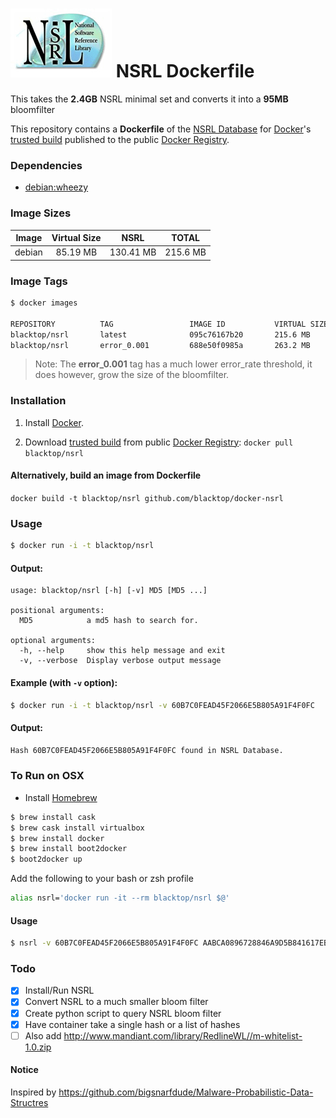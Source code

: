 ![NSRL logo](https://raw.githubusercontent.com/blacktop/docker-nsrl/master/logo.png)
NSRL Dockerfile
=============
This takes the **2.4GB** NSRL minimal set and converts it into a **95MB** bloomfilter

This repository contains a **Dockerfile** of the [NSRL Database](http://www.nsrl.nist.gov/Downloads.htm) for [Docker](https://www.docker.io/)'s [trusted build](https://index.docker.io/u/blacktop/nsrl/) published to the public [Docker Registry](https://index.docker.io/).

### Dependencies
* [debian:wheezy](https://index.docker.io/_/debian/)

### Image Sizes
| Image | Virtual Size | NSRL      | TOTAL     |
|:------:|:-----------:|:---------:|:---------:|
| debian | 85.19 MB    | 130.41 MB | 215.6 MB  |

### Image Tags
```bash
$ docker images

REPOSITORY          TAG                 IMAGE ID           VIRTUAL SIZE
blacktop/nsrl       latest              095c76167b20       215.6 MB
blacktop/nsrl       error_0.001         688e50f0985a       263.2 MB
```
> Note: The **error_0.001** tag has a much lower error_rate threshold, it does however, grow the size of the bloomfilter.

### Installation

1. Install [Docker](https://www.docker.io/).

2. Download [trusted build](https://index.docker.io/u/blacktop/nsrl/) from public [Docker Registry](https://index.docker.io/): `docker pull blacktop/nsrl`

#### Alternatively, build an image from Dockerfile
`docker build -t blacktop/nsrl github.com/blacktop/docker-nsrl`

### Usage
```bash
$ docker run -i -t blacktop/nsrl
```
#### Output:

    usage: blacktop/nsrl [-h] [-v] MD5 [MD5 ...]

    positional arguments:
      MD5            a md5 hash to search for.

    optional arguments:
      -h, --help     show this help message and exit
      -v, --verbose  Display verbose output message

#### Example (with `-v` option):
```bash
$ docker run -i -t blacktop/nsrl -v 60B7C0FEAD45F2066E5B805A91F4F0FC
```
#### Output:
```bash
Hash 60B7C0FEAD45F2066E5B805A91F4F0FC found in NSRL Database.
```
### To Run on OSX
 - Install [Homebrew](http://brew.sh)

```bash
$ brew install cask
$ brew cask install virtualbox
$ brew install docker
$ brew install boot2docker
$ boot2docker up
```
Add the following to your bash or zsh profile

```bash
alias nsrl='docker run -it --rm blacktop/nsrl $@'
```
#### Usage
```bash
$ nsrl -v 60B7C0FEAD45F2066E5B805A91F4F0FC AABCA0896728846A9D5B841617EBE746
```

### Todo
- [x] Install/Run NSRL
- [x] Convert NSRL to a much smaller bloom filter
- [x] Create python script to query NSRL bloom filter
- [x] Have container take a single hash or a list of hashes
- [ ] Also add http://www.mandiant.com/library/RedlineWL//m-whitelist-1.0.zip

#### Notice
Inspired by https://github.com/bigsnarfdude/Malware-Probabilistic-Data-Structres
